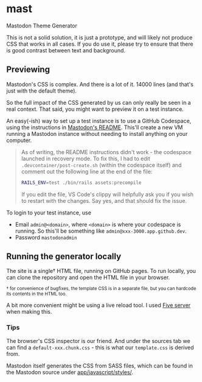 # mast

Mastodon Theme Generator

This is not a solid solution, it is just a prototype, and will likely not
produce CSS that works in all cases. If you do use it, please try to ensure that
there is good contrast between text and background.

## Previewing

Mastodon's CSS is complex. And there is a lot of it. 14000 lines (and that's
just with the default theme).

So the full impact of the CSS generated by us can only really be seen in a real
context. That said, you might want to preview it on a test instance.

An easy(-ish) way to set up a test instance is to use a GitHub Codespace, using
the instructions in [Mastodon's
README](https://github.com/mastodon/mastodon#github-codespaces). This'll create
a new VM running a Mastodon instance without needing to install anything on your
computer.

> As of writing, the README instructions didn't work - the codespace launched in
> recovery mode. To fix this, I had to edit `.devcontainer/post-create.sh`
> (within the codespace itself) and comment out the following line at the end of
> the file:
>
> ```sh
> RAILS_ENV=test ./bin/rails assets:precompile
> ```
>
> If you edit the file, VS Code's clippy will helpfully ask you if you wish to
> restart with the changes. Say yes, and that should fix the issue.

To login to your test instance, use

* Email `admin@<domain>`, where `<domain>` is where your codespace is running.
  So this'll be something like `admin@xxx-3000.app.github.dev`.
* Password `mastodonadmin`

## Running the generator locally

The site is a single† HTML file, running on GitHub pages. To run locally, you
can clone the repository and open the HTML file in your browser.

<small>† for convenience of bugfixes, the template CSS is in a separate file,
but you can hardcode its contents in the HTML too.</small>

A bit more convenient might be using a live reload tool. I used [Five
server](https://github.com/yandeu/five-server-vscode) when making this.

### Tips

The browser's CSS inspector is our friend. And under the sources tab we can find
a `default-xxx.chunk.css` - this is what our `template.css` is derived from.

Mastodon itself generates the CSS from SASS files, which can be found in the
Mastodon source under
[app/javascript/styles/](https://github.com/mastodon/mastodon/tree/main/app/javascript/styles).

